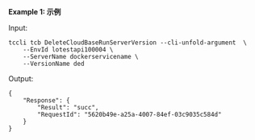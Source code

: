 **Example 1: 示例**



Input: 

```
tccli tcb DeleteCloudBaseRunServerVersion --cli-unfold-argument  \
    --EnvId lotestapi100004 \
    --ServerName dockerservicename \
    --VersionName ded
```

Output: 
```
{
    "Response": {
        "Result": "succ",
        "RequestId": "5620b49e-a25a-4007-84ef-03c9035c584d"
    }
}
```

